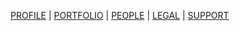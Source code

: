   [PROFILE](https://kvshvl.github.io/profile.html) | [PORTFOLIO](https://kvshvl.github.io/portfolio.html) | [PEOPLE](https://kvshvl.github.io/people.html) |  [LEGAL](https://kvshvl.github.io/legal.html) |  [SUPPORT](https://kvshvl.github.io/support.html)